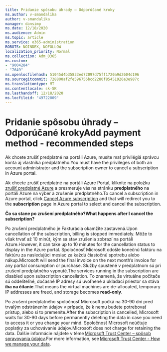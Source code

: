 ```yaml
---
title: Pridanie spôsobu úhrady – Odporúčané kroky
ms.author: v-smandalika
author: v-smandalika
manager: dansimp
ms.date: 12/18/2020
ms.audience: Admin
ms.topic: article
ms.service: o365-administration
ROBOTS: NOINDEX, NOFOLLOW
localization_priority: Normal
ms.collection: Adm_O365
ms.custom:
- "9004284"
- "7649"
ms.openlocfilehash: 51045d4b35833ed72097d75ff1720a9d2604d196
ms.sourcegitcommit: 728800af2fe596756bcd2280f85451926a3e987c
ms.translationtype: MT
ms.contentlocale: sk-SK
ms.lasthandoff: 12/18/2020
ms.locfileid: "49722009"
---
```

# <a name="add-payment-method---recommended-steps"></a><span data-ttu-id="a9dd5-102">Pridanie spôsobu úhrady – Odporúčané kroky</span><span class="sxs-lookup"><span data-stu-id="a9dd5-102">Add payment method - recommended steps</span></span>

<span data-ttu-id="a9dd5-103">Ak chcete zrušiť predplatné na portáli Azure, musíte mať privilégiá správcu konta aj vlastníka predplatného.</span><span class="sxs-lookup"><span data-stu-id="a9dd5-103">You must have the privileges of both an account administrator and the subscription owner to cancel a subscription in Azure portal.</span></span> 

<span data-ttu-id="a9dd5-104">Ak chcete zrušiť predplatné na portáli Azure Portal, kliknite na položku [zrušiť predplatné Azure](https://ms.portal.azure.com/#blade/Microsoft_Azure_Billing/SubscriptionsBlade) a presmeruje vás na stránku **predplatného** na portáli Azure na výber a zrušenie predplatného.</span><span class="sxs-lookup"><span data-stu-id="a9dd5-104">To cancel a subscription in Azure portal, click [Cancel Azure subscription](https://ms.portal.azure.com/#blade/Microsoft_Azure_Billing/SubscriptionsBlade) and that will redirect you to the **subscription** page in Azure portal to select and cancel the subscription.</span></span> 

<span data-ttu-id="a9dd5-105">**Čo sa stane po zrušení predplatného?**</span><span class="sxs-lookup"><span data-stu-id="a9dd5-105">**What happens after I cancel the subscription?**</span></span> 

<span data-ttu-id="a9dd5-106">Po zrušení predplatného je Fakturácia okamžite zastavená.</span><span class="sxs-lookup"><span data-stu-id="a9dd5-106">Upon cancellation of the subscription, billing is stopped immediately.</span></span> <span data-ttu-id="a9dd5-107">Môže to však trvať až 10 minút, kým sa stav zrušenia zobrazí na portáli Azure.</span><span class="sxs-lookup"><span data-stu-id="a9dd5-107">However, it can take up to 10 minutes for the cancellation status to display in the Azure portal.</span></span> <span data-ttu-id="a9dd5-108">Spoločnosť Microsoft odošle konečnú faktúru na faktúru za nasledujúci mesiac za každú čiastočnú spotrebu alebo nákup.</span><span class="sxs-lookup"><span data-stu-id="a9dd5-108">Microsoft will send the final invoice on the next month’s invoice for any partial consumption or purchase.</span></span> <span data-ttu-id="a9dd5-109">Služby spustené v predplatnom sú pri zrušení predplatného vypnuté.</span><span class="sxs-lookup"><span data-stu-id="a9dd5-109">The services running in the subscription are disabled upon subscription cancellation.</span></span> <span data-ttu-id="a9dd5-110">To znamená, že virtuálne počítače sú oddeliteľné, dočasné IP adresy sú uvoľnené a ukladací priestor sa stáva **iba na čítanie**.</span><span class="sxs-lookup"><span data-stu-id="a9dd5-110">That means the virtual machines are de-allocated, temporary IP addresses are freed, and storage becomes **read-only**.</span></span> 

<span data-ttu-id="a9dd5-111">Po zrušení predplatného spoločnosť Microsoft počká na 30-90 dní pred trvalým odstránením údajov v prípade, že k nemu budete potrebovať prístup, alebo si to premeníte.</span><span class="sxs-lookup"><span data-stu-id="a9dd5-111">After the subscription is cancelled, Microsoft waits for 30-90 days before permanently deleting the data in case you need to access it or you change your mind.</span></span> <span data-ttu-id="a9dd5-112">Spoločnosť Microsoft neúčtuje poplatky za uchovávanie údajov.</span><span class="sxs-lookup"><span data-stu-id="a9dd5-112">Microsoft does not charge for retaining the data.</span></span> <span data-ttu-id="a9dd5-113">Ďalšie informácie nájdete v téme [Microsoft Trust Center – spôsob spravovania údajov](https://www.microsoft.com/trust-center/privacy/data-management#leave).</span><span class="sxs-lookup"><span data-stu-id="a9dd5-113">For more information, see [Microsoft Trust Center - How we manage your data](https://www.microsoft.com/trust-center/privacy/data-management#leave).</span></span>



